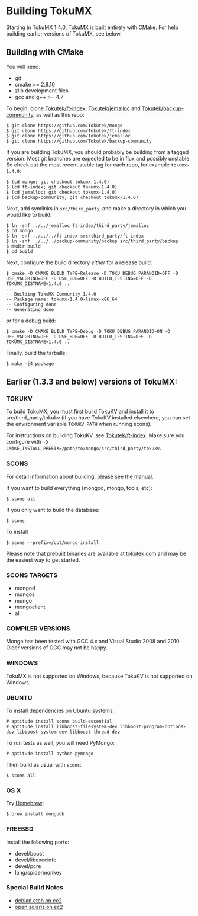 Building TokuMX
===============

Starting in TokuMX 1.4.0, TokuMX is built entirely with [CMake](http://www.cmake.org).  For help building earlier versions of TokuMX, see below.

Building with CMake
-------------------

You will need:

* git
* cmake >= 2.8.10
* zlib development files
* gcc and g++ >= 4.7

To begin, clone [Tokutek/ft-index](http://github.com/Tokutek/ft-index), [Tokutek/jemalloc](http://github.com/Tokutek/jemalloc) and [Tokutek/backup-community](http://github.com/Tokutek/backup-community), as well as this repo:

    $ git clone https://github.com/Tokutek/mongo
    $ git clone https://github.com/Tokutek/ft-index
    $ git clone https://github.com/Tokutek/jemalloc
    $ git clone https://github.com/Tokutek/backup-community

If you are building TokuMX, you should probably be building from a tagged version.  Most git branches are expected to be in flux and possibly unstable.  So check out the most recent stable tag for each repo, for example `tokumx-1.4.0`:

    $ (cd mongo; git checkout tokumx-1.4.0)
    $ (cd ft-index; git checkout tokumx-1.4.0)
    $ (cd jemalloc; git checkout tokumx-1.4.0)
    $ (cd backup-community; git checkout tokumx-1.4.0)

Next, add symlinks in `src/third_party`, and make a directory in which you would like to build:

    $ ln -snf ../../jemalloc ft-index/third_party/jemalloc
    $ cd mongo
    $ ln -snf ../../../ft-index src/third_party/ft-index
    $ ln -snf ../../../backup-community/backup src/third_party/backup
    $ mkdir build
    $ cd build

Next, configure the build directory _either_ for a release build:

    $ cmake -D CMAKE_BUILD_TYPE=Release -D TOKU_DEBUG_PARANOID=OFF -D USE_VALGRIND=OFF -D USE_BDB=OFF -D BUILD_TESTING=OFF -D TOKUMX_DISTNAME=1.4.0 ..
    ...
    -- Building TokuMX Community 1.4.0
    -- Package name: tokumx-1.4.0-linux-x86_64
    -- Configuring done
    -- Generating done

_or_ for a debug build:

    $ cmake -D CMAKE_BUILD_TYPE=Debug -D TOKU_DEBUG_PARANOID=ON -D USE_VALGRIND=OFF -D USE_BDB=OFF -D BUILD_TESTING=OFF -D TOKUMX_DISTNAME=1.4.0 ..

Finally, build the tarballs:

    $ make -j4 package


Earlier (1.3.3 and below) versions of TokuMX:
---------------------------------------------

### TOKUKV

To build TokuMX, you must first build TokuKV and install it to src/third_party/tokukv (if you have TokuKV installed elsewhere, you can set the environment variable `TOKUKV_PATH` when running scons).

For instructions on building TokuKV, see [Tokutek/ft-index](http://github.com/Tokutek/ft-index).  Make sure you configure with `-D CMAKE_INSTALL_PREFIX=/path/to/mongo/src/third_party/tokukv`.

### SCONS

For detail information about building, please see [the manual](http://dochub.mongodb.org/core/building).

If you want to build everything (mongod, mongo, tools, etc):

    $ scons all

If you only want to build the database:

    $ scons

To install

    $ scons --prefix=/opt/mongo install

Please note that prebuilt binaries are available at [tokutek.com](http://www.tokutek.com/) and may be the easiest way to get started.

### SCONS TARGETS

* mongod
* mongos
* mongo
* mongoclient
* all

### COMPILER VERSIONS

Mongo has been tested with GCC 4.x and Visual Studio 2008 and 2010.  Older versions
of GCC may not be happy.

### WINDOWS

TokuMX is not supported on Windows, because TokuKV is not supported on Windows.

### UBUNTU

To install dependencies on Ubuntu systems:

    # aptitude install scons build-essential
    # aptitude install libboost-filesystem-dev libboost-program-options-dev libboost-system-dev libboost-thread-dev

To run tests as well, you will need PyMongo:

    # aptitude install python-pymongo

Then build as usual with `scons`:

    $ scons all


### OS X

Try [Homebrew](http://mxcl.github.com/homebrew/):

    $ brew install mongodb


### FREEBSD

Install the following ports:

  * devel/boost
  * devel/libexecinfo
  * devel/pcre
  * lang/spidermonkey


### Special Build Notes

  * [debian etch on ec2](building.debian.etch.ec2.html)
  * [open solaris on ec2](building.opensolaris.ec2.html)

